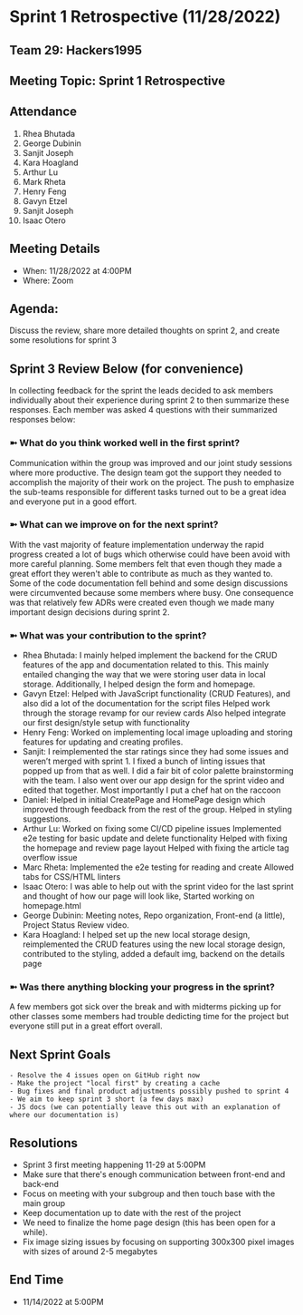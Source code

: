 # Sprint 1 Retrospective (11/28/2022)
## Team 29: Hackers1995
## Meeting Topic: Sprint 1 Retrospective

## Attendance
1. Rhea Bhutada
2. George Dubinin
3. Sanjit Joseph
4. Kara Hoagland
5. Arthur Lu
6. Mark Rheta
7. Henry Feng
8. Gavyn Etzel
9. Sanjit Joseph
10. Isaac Otero

## Meeting Details
- When: 11/28/2022 at 4:00PM
- Where: Zoom

## Agenda:
Discuss the review, share more detailed thoughts on sprint 2, and create some resolutions for sprint 3

## Sprint 3 Review Below (for convenience)
In collecting feedback for the sprint the leads decided to ask members individually about their experience during sprint 2 to then summarize these responses. Each member was asked 4 questions with their summarized responses below:

### ➼ What do you think worked well in the first sprint?
Communication within the group was improved and our joint study sessions where more productive. The design team got the support they needed to accomplish the majority of their work on the project. The push to emphasize the sub-teams responsible for different tasks turned out to be a great idea and everyone put in a good effort. 

### ➼ What can we improve on for the next sprint?
With the vast majority of feature implementation underway the rapid progress created a lot of bugs which otherwise could have been avoid with more careful planning. Some members felt that even though they made a great effort they weren't able to contribute as much as they wanted to. Some of the code documentation fell behind and some design discussions were circumvented because some members where busy. One consequence was that relatively few ADRs were created even though we made many important design decisions during sprint 2.

### ➼ What was your contribution to the sprint?
* Rhea Bhutada: I mainly helped implement the backend for the CRUD features of the app and documentation related to this. This mainly entailed changing the way that we were storing user data in local storage. Additionally, I helped design the form and homepage.
* Gavyn Etzel: Helped with JavaScript functionality (CRUD Features), and also did a lot of the documentation for the script files
Helped work through the storage revamp for our review cards
Also helped integrate our first design/style setup with functionality
* Henry Feng: Worked on implementing local image uploading and storing features for updating and creating profiles.
* Sanjit: I reimplemented the star ratings since they had some issues and weren’t merged with sprint 1. I fixed a bunch of linting issues that popped up from that as well. I did a fair bit of color palette brainstorming with the team. I also went over our app design for the sprint video and edited that together. Most importantly I put a chef hat on the raccoon
* Daniel: Helped in initial CreatePage and HomePage design which improved through feedback from the rest of the group. 
Helped in styling suggestions.  
* Arthur Lu: Worked on fixing some CI/CD pipeline issues
Implemented e2e testing for basic update and delete functionality
Helped with fixing the homepage and review page layout 
Helped with fixing the article tag overflow issue
* Marc Rheta: Implemented the e2e testing for reading and create
Allowed tabs for CSS/HTML linters
* Isaac Otero: I was able to help out with the sprint video for the last sprint and thought of how our page will look like, Started working on homepage.html
* George Dubinin: Meeting notes, Repo organization, Front-end (a little), Project Status Review video.
* Kara Hoagland: I helped set up the new local storage design, reimplemented the CRUD features using the new local storage design, contributed to the styling, added a default img, backend on the details page 

### ➼ Was there anything blocking your progress in the sprint?
A few members got sick over the break and with midterms picking up for other classes some members had trouble dedicting time for the project but everyone still put in a great effort overall.

## Next Sprint Goals
    - Resolve the 4 issues open on GitHub right now
    - Make the project "local first" by creating a cache 
    - Bug fixes and final product adjustments possibly pushed to sprint 4
    - We aim to keep sprint 3 short (a few days max)
    - JS docs (we can potentially leave this out with an explanation of where our documentation is)

## Resolutions
* Sprint 3 first meeting happening 11-29 at 5:00PM
* Make sure that there's enough communication between front-end and back-end 
* Focus on meeting with your subgroup and then touch base with the main group
* Keep documentation up to date with the rest of the project
* We need to finalize the home page design (this has been open for a while). 
* Fix image sizing issues by focusing on supporting 300x300 pixel images with sizes of around 2-5 megabytes

## End Time
- 11/14/2022 at 5:00PM